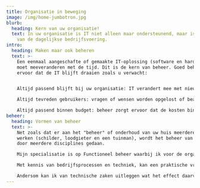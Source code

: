```yaml
---
title: Organisatie in beweging
image: /img/home-jumbotron.jpg
blurb:
  heading: Kern van uw organisatie!
  text: In uw organisatie is IT niet alleen maar ondersteunend, maar is de kern
    van de dagelijkse bedrijfsvoering.
intro:
  heading: Maken maar ook beheren
  text: >-
    Een eenmaal aangeschafte of gemaakte IT-oplossing (software en hardware)
    moet meeveranderen met de tijd. Dit is de kern van beheer. Goed beheer zorgt
    ervoor dat de IT blijft draaien zoals u verwacht:


    Altijd passend blijft bij uw organisatie: IT verandert mee met nieuwe ontwikkelingen of projecten in uw organisatie.

    Altijd tevreden gebruikers: vragen of wensen worden opgelost of beantwoord, verstoringen zijn minimaal.

    Altijd passend binnen budget: beheer zorgt ervoor dat de kosten binnen de gestelde kaders blijven.
beheer:
  heading: Vormen van beheer
  text: >-
    Net zoals dat er aan het "beheer" of onderhoud van uw huis meerdere mensen
    werken (schilder, loodgieter en een tuinman), wordt het beheer van IT ook
    door meerdere disciplines gedaan.

    Mijn specialisatie is op Functioneel beheer waarbij ik voor de organisatie en voor IT het eerste aanspreekpunt ben.

    Met kennis van bedrijfsprocessen en techniek, kan een praktische vraag vertalen naar een technische oplossing.

    Andersom kan ik van technische zaken uitleggen wat het effect daarvan is op de rest van de organisatie.
---
```


